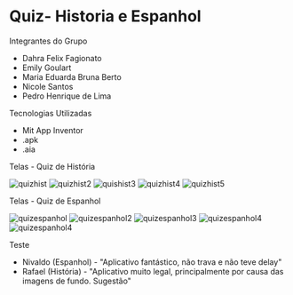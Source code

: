 # Quiz- Historia e Espanhol

Integrantes do Grupo
- Dahra Felix Fagionato
- Emily Goulart
- Maria Eduarda Bruna Berto
- Nicole Santos
- Pedro Henrique de Lima

Tecnologias Utilizadas
- Mit App Inventor
- .apk
- .aia

Telas - Quiz de História

![quizhist](https://github.com/user-attachments/assets/67865038-fd38-4186-89c8-8a298519fea0)
![quizhist2](https://github.com/user-attachments/assets/f4367bbf-982a-4052-847d-333e1eb7dc87)
![quishist3](https://github.com/user-attachments/assets/aad95f72-bf18-40a7-8ade-0db134c05f93)
![quizhist4](https://github.com/user-attachments/assets/5df5030e-6487-4274-b812-e0f8f295e578)
![quizhist5](https://github.com/user-attachments/assets/df917d62-03a6-4f3f-a2e0-a82f5d1dfeb8)

Telas - Quiz de Espanhol

![quizespanhol](https://github.com/user-attachments/assets/0707c2d2-0175-4b9e-b1fe-f03176912d2a)
![quizespanhol2](https://github.com/user-attachments/assets/b2bbaf22-37f7-4617-b8db-8729684bf883)
![quizespanhol3](https://github.com/user-attachments/assets/4f2c1b77-08bb-4668-97e9-6b089886e11a)
![quizespanhol4](https://github.com/user-attachments/assets/900eb319-8508-4bb5-be2b-7bade3c4b318)
![quizespanhol4](https://github.com/user-attachments/assets/8e39a00d-1635-473e-b8cb-5a2e2b5d18b0)

Teste
-  Nivaldo (Espanhol) - "Aplicativo fantástico, não trava e não teve delay"
-  Rafael (História) - "Aplicativo muito legal, principalmente por causa das imagens de fundo. Sugestão"
